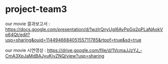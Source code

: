 # project-team3

our movie 결과보고서 : https://docs.google.com/presentation/d/1wzIrQnyUgI6AvPpGq2pPLaNAokVp64Qt/edit?usp=sharing&ouid=114494668405155711785&rtpof=true&sd=true

our movie 시연영상 : https://drive.google.com/file/d/1VcmaJJzYJ_-CmA3XpJaMdBAJyuKiyZNQ/view?usp=sharing
